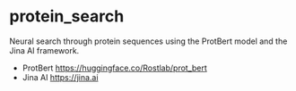 # protein_search
Neural search through protein sequences using the ProtBert model and the Jina AI framework.

- ProtBert https://huggingface.co/Rostlab/prot_bert
- Jina AI https://jina.ai
